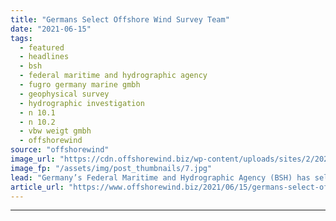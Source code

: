```yaml
---
title: "Germans Select Offshore Wind Survey Team"
date: "2021-06-15"
tags: 
  - featured
  - headlines
  - bsh
  - federal maritime and hydrographic agency
  - fugro germany marine gmbh
  - geophysical survey
  - hydrographic investigation
  - n 10.1
  - n 10.2
  - vbw weigt gmbh
  - offshorewind
source: "offshorewind"
image_url: "https://cdn.offshorewind.biz/wp-content/uploads/sites/2/2021/06/15095002/Germans-Select-Offshore-Wind-Survey-Team.jpg"
image_fp: "/assets/img/post_thumbnails/7.jpg"
lead: "Germany’s Federal Maritime and Hydrographic Agency (BSH) has selected the companies to carry out"
article_url: "https://www.offshorewind.biz/2021/06/15/germans-select-offshore-wind-survey-team/"
---
```


---
